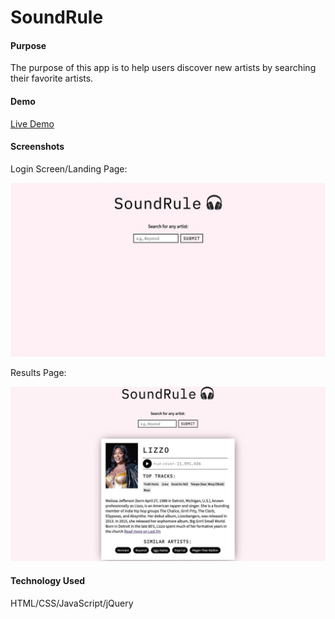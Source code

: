 # SoundRule 

#### Purpose
The purpose of this app is to help users discover new artists by searching their favorite artists. 

#### Demo
[Live Demo]()

#### Screenshots
Login Screen/Landing Page:

![Login Screen/Landing Page](media/home.jpg)

Results Page:

![Results Page](media/search-results.jpg)

#### Technology Used
HTML/CSS/JavaScript/jQuery